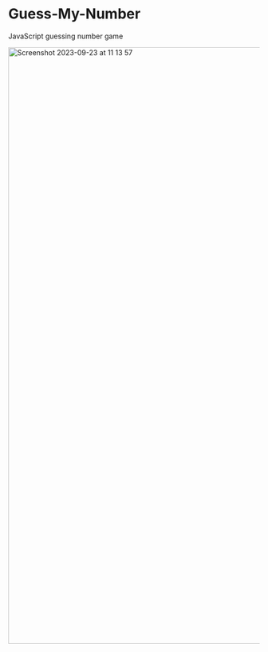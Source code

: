 # Guess-My-Number
JavaScript guessing number game

<img width="1193" alt="Screenshot 2023-09-23 at 11 13 57" src="https://github.com/Nasim-RN/Guess-My-Number/assets/132076501/a2a7251d-9a35-4db3-b134-379f6595d8d0">
